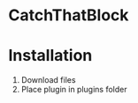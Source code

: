 CatchThatBlock
==============


Installation
==============
1) Download files
2) Place plugin in plugins folder
